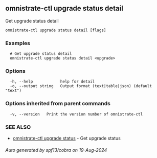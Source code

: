 ## omnistrate-ctl upgrade status detail

Get upgrade status detail

```
omnistrate-ctl upgrade status detail [flags]
```

### Examples

```
  # Get upgrade status detail
  omnistrate-ctl upgrade status detail <upgrade>
```

### Options

```
  -h, --help            help for detail
  -o, --output string   Output format (text|table|json) (default "text")
```

### Options inherited from parent commands

```
  -v, --version   Print the version number of omnistrate-ctl
```

### SEE ALSO

* [omnistrate-ctl upgrade status](omnistrate-ctl_upgrade_status.md)	 - Get upgrade status

###### Auto generated by spf13/cobra on 19-Aug-2024
